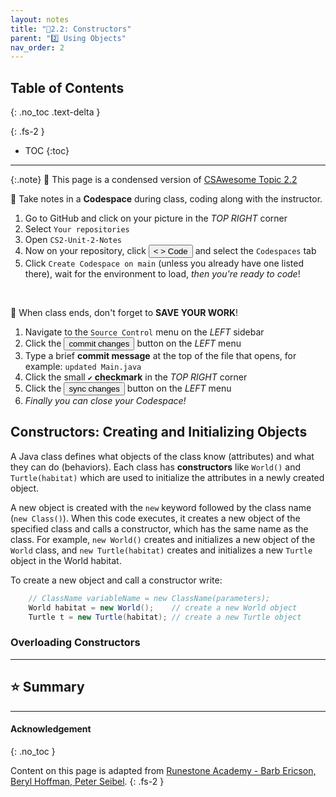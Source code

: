 ```yaml
---
layout: notes
title: "📓2.2: Constructors" 
parent: "2️⃣ Using Objects"
nav_order: 2
---
```


## Table of Contents
{: .no_toc .text-delta }

{: .fs-2 }
- TOC
{:toc}

---

{:.note}
📖 This page is a condensed version of [CSAwesome Topic 2.2](https://runestone.academy/ns/books/published/csawesome/Unit2-Using-Objects/topic-2-2-constructors.html?mode=browsing) 

<div class="setup" markdown="block">

📝 Take notes in a **Codespace** during class, coding along with the instructor.

1. Go to GitHub and click on your picture in the _TOP RIGHT_ corner
2. Select `Your repositories`
3. Open `CS2-Unit-2-Notes`
5. Now on your repository, click <button type="button" name="button" class="btn btn-green"> < > Code </button> and select the `Codespaces` tab
6. Click `Create Codespace on main` (unless you already have one listed there), wait for the environment to load, _then you're ready to code_!

</div>

<br>

<div class="warn" markdown="block">

🛑 When class ends, don't forget to **SAVE YOUR WORK**!

1. Navigate to the `Source Control` menu on the _LEFT_ sidebar
2. Click the <button type="button" name="button" class="btn btn-green">commit changes</button> button on the _LEFT_ menu
3. Type a brief **commit message** at the top of the file that opens, for example: `updated Main.java`
4. Click the small `✔️` **checkmark** in the _TOP RIGHT_ corner
5. Click the <button type="button" name="button" class="btn btn-green">sync changes</button> button on the _LEFT_ menu
6. _Finally you can close your Codespace!_

</div>

## Constructors: Creating and Initializing Objects

A Java class defines what objects of the class know (attributes) and what they can do (behaviors).  Each class has **constructors** like ``World()`` and ``Turtle(habitat)`` which are used to initialize the attributes in a newly created object.

A new object is created with the ``new`` keyword followed by the class name (``new Class()``).  When this code executes, it creates a new object of the specified class and calls a constructor, which has the same name as the class.  For example, ``new World()`` creates and initializes a new object of the ``World`` class, and ``new Turtle(habitat)`` creates and initializes a new ``Turtle`` object in the World habitat.

To create a new object and call a constructor write:

```java
    // ClassName variableName = new ClassName(parameters);
    World habitat = new World();    // create a new World object
    Turtle t = new Turtle(habitat); // create a new Turtle object
```

### Overloading Constructors


---

## ⭐️ Summary


---

#### Acknowledgement
{: .no_toc }

Content on this page is adapted from [Runestone Academy - Barb Ericson, Beryl Hoffman, Peter Seibel](https://runestone.academy/ns/books/published/csawesome/index.html?mode=browsing).
{: .fs-2 }
